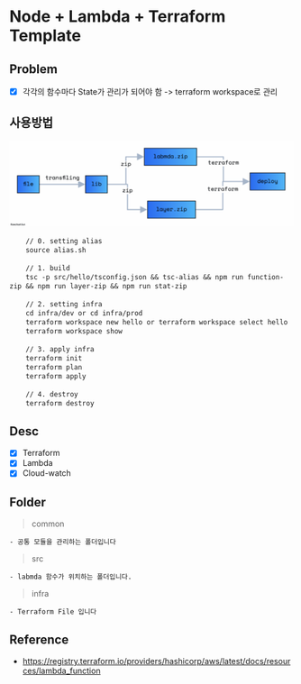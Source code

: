 # Node + Lambda + Terraform Template

## Problem

- [x] 각각의 함수마다 State가 관리가 되어야 함 -> terraform workspace로 관리

## 사용방법

![arhc](./public/arch.png)

```
    // 0. setting alias
    source alias.sh

    // 1. build
    tsc -p src/hello/tsconfig.json && tsc-alias && npm run function-zip && npm run layer-zip && npm run stat-zip

    // 2. setting infra
    cd infra/dev or cd infra/prod
    terraform workspace new hello or terraform workspace select hello
    terraform workspace show

    // 3. apply infra
    terraform init
    terraform plan
    terraform apply

    // 4. destroy
    terraform destroy

```

## Desc

- [x] Terraform
- [x] Lambda
- [x] Cloud-watch

<!-- - [ ] AWS CodePipeline
- [ ] AWS CloudFormation
- [ ] AWS CodeBuild -->

## Folder

> common

    - 공통 모듈을 관리하는 폴더입니다

> src

    - labmda 함수가 위치하는 폴더입니다.

> infra

    - Terraform File 입니다

## Reference

- https://registry.terraform.io/providers/hashicorp/aws/latest/docs/resources/lambda_function
